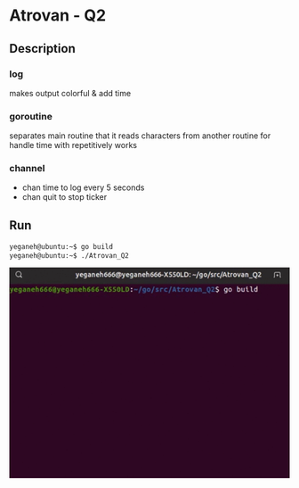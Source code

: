 # Atrovan - Q2

## Description

### log

makes output colorful & add time

### goroutine

separates main routine that it reads characters from another routine for handle time with repetitively works

### channel

- chan time to log every 5 seconds
- chan quit to stop ticker

## Run

```console
yeganeh@ubuntu:~$ go build
yeganeh@ubuntu:~$ ./Atrovan_Q2
```
![Demo](demo/finalVideo.gif)
